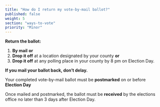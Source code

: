 ```yaml
---
title: "How do I return my vote-by-mail ballot?"
published: false
weight: 5
section: "ways-to-vote"
priority: "Minor"
---
```

**Return the ballot:**
1. **By mail** **or**
2. **Drop it off** at a location designated by your county **or**
3. **Drop it off** at any polling place in your county by 8 pm on Election Day.

**If you mail your ballot back, don’t delay.**  

Your completed vote-by-mail ballot must be **postmarked** on or before **Election Day**

Once mailed and postmarked, the ballot must be **received** by the elections office no later than 3 days after Election Day.
